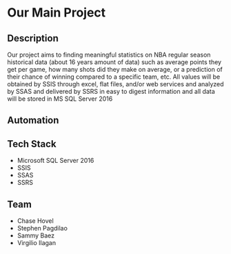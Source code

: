 # Our Main Project

## Description
Our project aims to finding meaningful statistics on NBA regular season historical data (about 16 years amount of data) such as average points they get per game, how many shots did they make on average, or a prediction of their chance of winning compared to a specific team, etc. All values will be obtained by SSIS through excel, flat files, and/or web services and analyzed by SSAS and delivered by SSRS in easy to digest information and all data will be stored in MS SQL Server 2016

## Automation

## Tech Stack
* Microsoft SQL Server 2016
* SSIS
* SSAS
* SSRS

## Team
* Chase Hovel
* Stephen Pagdilao
* Sammy Baez
* Virgilio Ilagan

